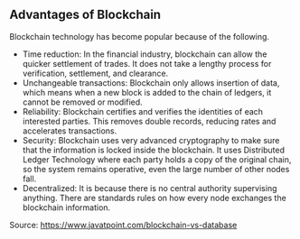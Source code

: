 ## Advantages of Blockchain

Blockchain technology has become popular because of the following.

- Time reduction: In the financial industry, blockchain can allow the quicker settlement of trades. It does not take a lengthy process for verification, settlement, and clearance.
- Unchangeable transactions: Blockchain only allows insertion of data, which means when a new block is added to the chain of ledgers, it cannot be removed or modified.
- Reliability: Blockchain certifies and verifies the identities of each interested parties. This removes double records, reducing rates and accelerates transactions.
- Security: Blockchain uses very advanced cryptography to make sure that the information is locked inside the blockchain. It uses Distributed Ledger Technology where each party holds a copy of the original chain, so the system remains operative, even the large number of other nodes fall.
- Decentralized: It is because there is no central authority supervising anything. There are standards rules on how every node exchanges the blockchain information.

Source: https://www.javatpoint.com/blockchain-vs-database
